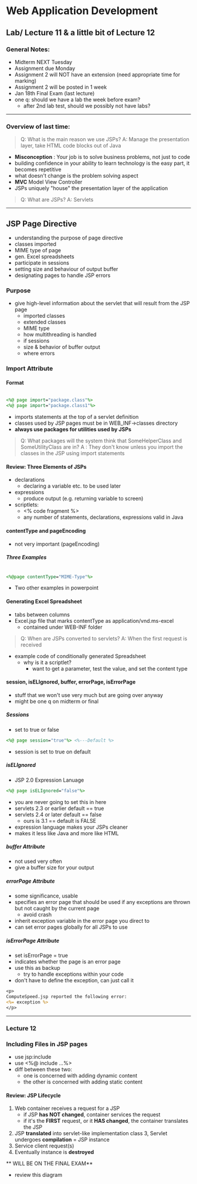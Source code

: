 # Web Application Development
## Lab/ Lecture 11 & a little bit of Lecture 12
### General Notes:
- Midterm NEXT Tuesday
- Assignment due Monday
- Assignment 2 will NOT have an extension (need appropriate time for marking)
- Assignment 2 will be posted in 1 week
- Jan 18th Final Exam (last lecture)
- one q: should we have a lab the week before exam?
  - after 2nd lab test, should we possibly not have labs?
  
<hr>

### Overview of last time:
> Q: What is the main reason we use JSPs?
> A: Manage the presentation layer, take HTML code blocks out of Java

- **Misconception** : Your job is to solve business problems, not just to code
- building confidence in your ability to learn technology is the easy part, it becomes repetitive
- what doesn't change is the problem solving aspect
- **MVC** Model View Controller
- JSPs uniquely "house" the presentation layer of the application

> Q: What are JSPs?
> A: Servlets

<hr>

## JSP Page Directive
- understanding the purpose of page directive
- classes imported
- MIME type of page
- gen. Excel spreadsheets
- participate in sessions
- setting size and behaviour of output buffer
- designating pages to handle JSP errors

### Purpose
- give high-level information about the servlet that will result from the JSP page
  - imported classes
  - extended classes
  - MIME type
  - how multithreading is handled
  - if sessions
  - size & behavior of buffer output
  - where errors
  
### Import Attribute
#### Format

```jsp

<%@ page import="package.class"%>
<%@ page import="package.class1"%>

```
- imports statements at the top of a servlet definition
- classes used by JSP pages must be in WEB_INF->classes directory
- **always use packages for utilities used by JSPs**

> Q: What packages will the system think that SomeHelperClass and SomeUtilityClass are in?
> A : They don't know unless you import the classes in the JSP using import statements

#### Review: Three Elements of JSPs
- declarations
  - declaring a variable etc. to be used later
- expressions
  - produce output (e.g. returning variable to screen)
- scriptlets:
  - <% code fragment %>
  - any number of statements, declarations, expressions valid in Java

#### contentType and pageEncoding
- not very important (pageEncoding)

##### Three Examples
```jsp

<%@page contentType="MIME-Type"%>

```
- Two other examples in powerpoint

#### Generating Excel Spreadsheet
- tabs between columns
- Excel.jsp file that marks contentType as application/vnd.ms-excel
  - contained under WEB-INF folder
  
> Q: When are JSPs converted to servlets?
> A: When the first request is received

- example code of conditionally generated Spreadsheet
  - why is it a scriptlet?
	- want to get a parameter, test the value, and set the content type
	
#### session, isELIgnored, buffer, errorPage, isErrorPage
- stuff that we won't use very much but are going over anyway
- might be one q on midterm or final

##### Sessions
- set to true or false
```jsp
<%@ page session="true"%> <%---Default %>

```
- session is set to true on default

##### isELIgnored
- JSP 2.0 Expression Lanuage

```jsp
<%@ page isELIgnored="false"%>
```
- you are never going to set this in here
- servlets 2.3 or earlier default == true
- servlets 2.4 or later default == false
  - ours is 3.1 == default is FALSE
- expression language makes your JSPs cleaner
- makes it less like Java and more like HTML

##### buffer Attribute
- not used very often
- give a buffer size for your output
  
##### errorPage Attribute
- some significance, usable
- specifies an error page that should be used if any exceptions are thrown but not caught by the current page
  - avoid crash
- inherit exception variable in the error page you direct to
- can set error pages globally for all JSPs to use

##### isErrorPage Attribute
- set isErrorPage = true
- indicates whether the page is an error page
- use this as backup
  - try to handle exceptions within your code
- don't have to define the exception, can just call it

```jsp
<p>
ComputeSpeed.jsp reported the following error:
<%= exception %>
</p>

```

<hr>

### Lecture 12
### Including Files in JSP pages
- use jsp:include
- use <%@ include ...%>
- diff between these two: 
  - one is concerned with adding dynamic content
  - the other is concerned with adding static content
  
  
#### Review: JSP Lifecycle
1. Web container receives a request for a JSP
   - if JSP **has NOT changed**, container services the request
   - if it's the **FIRST** request, or it **HAS changed**, the container translates the JSP
2. JSP **translated** into servlet-like implementation class
3, Servlet undergoes **compilation** = JSP instance
4. Service client request(s)
5. Eventually instance is **destroyed**

** WILL BE ON THE FINAL EXAM**
- review this diagram

